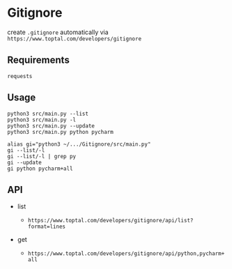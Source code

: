 # Gitignore

create `.gitignore` automatically via `https://www.toptal.com/developers/gitignore`

## Requirements

`requests`

## Usage

```shell
python3 src/main.py --list
python3 src/main.py -l
python3 src/main.py --update
python3 src/main.py python pycharm

alias gi="python3 ~/.../Gitignore/src/main.py"
gi --list/-l
gi --list/-l | grep py
gi --update
gi python pycharm+all
```

## API

- list
  - `https://www.toptal.com/developers/gitignore/api/list?format=lines`

- get
  - `https://www.toptal.com/developers/gitignore/api/python,pycharm+all`
